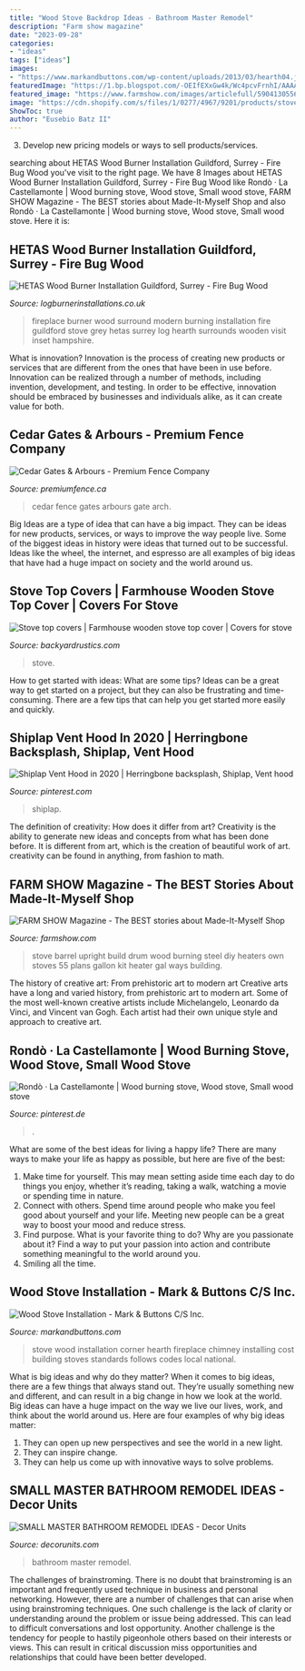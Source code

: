 ```yaml
---
title: "Wood Stove Backdrop Ideas - Bathroom Master Remodel"
description: "Farm show magazine"
date: "2023-09-28"
categories:
- "ideas"
tags: ["ideas"]
images:
- "https://www.markandbuttons.com/wp-content/uploads/2013/03/hearth04.jpg"
featuredImage: "https://1.bp.blogspot.com/-OEIfEXxGw4k/Wc4pcvFrnhI/AAAAAAAAiRQ/uxZxMpwcx2cu2FXCW7vqi2diBmNktXH5QCLcBGAs/s1600/42-3.jpg"
featured_image: "https://www.farmshow.com/images/articlefull/59041305567824.jpg"
image: "https://cdn.shopify.com/s/files/1/0277/4967/9201/products/stove_top_cover_4e00eae7-8d4e-4b0c-88fa-97e4bf285470_2400x.jpg?v=1581965748"
ShowToc: true
author: "Eusebio Batz II"
---
```



3. Develop new pricing models or ways to sell products/services.

	

		
searching about HETAS Wood Burner Installation Guildford, Surrey - Fire Bug Wood you've visit to the right page. We have 8 Images about HETAS Wood Burner Installation Guildford, Surrey - Fire Bug Wood like Rondò · La Castellamonte | Wood burning stove, Wood stove, Small wood stove, FARM SHOW Magazine - The BEST stories about Made-It-Myself Shop and also Rondò · La Castellamonte | Wood burning stove, Wood stove, Small wood stove. Here it is:
		
    
## HETAS Wood Burner Installation Guildford, Surrey - Fire Bug Wood

<img loading=lazy src="http://logburnerinstallations.co.uk/wp-content/uploads/2018/04/modern-fireplace-surround-0107.jpg" onerror="this.onerror=null;this.src='https://tse3.mm.bing.net/th?id=OIP.oY_5-jGh7rvfdZ3lyNW-3gHaJ4&amp;pid=15.1';" alt="HETAS Wood Burner Installation Guildford, Surrey - Fire Bug Wood">

_Source: logburnerinstallations.co.uk_

>fireplace burner wood surround modern burning installation fire guildford stove grey hetas surrey log hearth surrounds wooden visit inset hampshire. 

	

What is innovation?
Innovation is the process of creating new products or services that are different from the ones that have been in use before. Innovation can be realized through a number of methods, including invention, development, and testing. In order to be effective, innovation should be embraced by businesses and individuals alike, as it can create value for both.

    
## Cedar Gates &amp; Arbours - Premium Fence Company

<img loading=lazy src="https://premiumfence.ca/wp-content/uploads/2020/02/501-cedar-custom-arch-top-gate-with-arbour-773x1030.jpg" onerror="this.onerror=null;this.src='https://tse2.mm.bing.net/th?id=OIP.Ei50E-bEJdK96iKBVz1xuAHaJ3&amp;pid=15.1';" alt="Cedar Gates &amp; Arbours - Premium Fence Company">

_Source: premiumfence.ca_

>cedar fence gates arbours gate arch. 

	

Big Ideas are a type of idea that can have a big impact. They can be ideas for new products, services, or ways to improve the way people live. Some of the biggest ideas in history were ideas that turned out to be successful. Ideas like the wheel, the internet, and espresso are all examples of big ideas that have had a huge impact on society and the world around us.

    
## Stove Top Covers | Farmhouse Wooden Stove Top Cover | Covers For Stove

<img loading=lazy src="https://cdn.shopify.com/s/files/1/0277/4967/9201/products/stove_top_cover_4e00eae7-8d4e-4b0c-88fa-97e4bf285470_2400x.jpg?v=1581965748" onerror="this.onerror=null;this.src='https://tse3.mm.bing.net/th?id=OIP.nGw5Mj_XRrolN6484NoVggHaKY&amp;pid=15.1';" alt="Stove top covers | Farmhouse wooden stove top cover | Covers for stove">

_Source: backyardrustics.com_

>stove. 

	

How to get started with ideas: What are some tips?
Ideas can be a great way to get started on a project, but they can also be frustrating and time-consuming. There are a few tips that can help you get started more easily and quickly.

    
## Shiplap Vent Hood In 2020 | Herringbone Backsplash, Shiplap, Vent Hood

<img loading=lazy src="https://i.pinimg.com/736x/4e/2c/61/4e2c618bee1dec5db92cdd64241cb3d0.jpg" onerror="this.onerror=null;this.src='https://tse3.mm.bing.net/th?id=OIP.qpcSDDIJzXa3ANGOnjaK1gHaKO&amp;pid=15.1';" alt="Shiplap Vent Hood in 2020 | Herringbone backsplash, Shiplap, Vent hood">

_Source: pinterest.com_

>shiplap. 

	

The definition of creativity: How does it differ from art?
Creativity is the ability to generate new ideas and concepts from what has been done before. It is different from art, which is the creation of beautiful work of art. creativity can be found in anything, from fashion to math.

    
## FARM SHOW Magazine - The BEST Stories About Made-It-Myself Shop

<img loading=lazy src="https://www.farmshow.com/images/articlefull/59041305567824.jpg" onerror="this.onerror=null;this.src='https://tse1.mm.bing.net/th?id=OIP.EWTBDcIWFtKCdgv4GAPiCwAAAA&amp;pid=15.1';" alt="FARM SHOW Magazine - The BEST stories about Made-It-Myself Shop">

_Source: farmshow.com_

>stove barrel upright build drum wood burning steel diy heaters own stoves 55 plans gallon kit heater gal ways building. 

	

The history of creative art: From prehistoric art to modern art
Creative arts have a long and varied history, from prehistoric art to modern art. Some of the most well-known creative artists include Michelangelo, Leonardo da Vinci, and Vincent van Gogh. Each artist had their own unique style and approach to creative art.

    
## Rondò · La Castellamonte | Wood Burning Stove, Wood Stove, Small Wood Stove

<img loading=lazy src="https://i.pinimg.com/736x/34/78/df/3478df81ed0fcd33e0c6bdd9fdc13c0c.jpg" onerror="this.onerror=null;this.src='https://tse4.mm.bing.net/th?id=OIP.ulKurIAlrMP0GTuHU0t8wQHaKd&amp;pid=15.1';" alt="Rondò · La Castellamonte | Wood burning stove, Wood stove, Small wood stove">

_Source: pinterest.de_

>. 

	

What are some of the best ideas for living a happy life?
There are many ways to make your life as happy as possible, but here are five of the best: 
1. Make time for yourself. This may mean setting aside time each day to do things you enjoy, whether it’s reading, taking a walk, watching a movie or spending time in nature. 
2. Connect with others. Spend time around people who make you feel good about yourself and your life. Meeting new people can be a great way to boost your mood and reduce stress. 
3. Find purpose. What is your favorite thing to do? Why are you passionate about it? Find a way to put your passion into action and contribute something meaningful to the world around you. 
4. Smiling all the time.

    
## Wood Stove Installation - Mark &amp; Buttons C/S Inc.

<img loading=lazy src="https://www.markandbuttons.com/wp-content/uploads/2013/03/hearth04.jpg" onerror="this.onerror=null;this.src='https://tse4.mm.bing.net/th?id=OIP.Aeh7LafYAl6y8WT-zQuEDgHaIL&amp;pid=15.1';" alt="Wood Stove Installation - Mark &amp; Buttons C/S Inc.">

_Source: markandbuttons.com_

>stove wood installation corner hearth fireplace chimney installing cost building stoves standards follows codes local national. 

	

What is big ideas and why do they matter?
When it comes to big ideas, there are a few things that always stand out. They’re usually something new and different, and can result in a big change in how we look at the world. Big ideas can have a huge impact on the way we live our lives, work, and think about the world around us. Here are four examples of why big ideas matter: 
1. They can open up new perspectives and see the world in a new light.
2. They can inspire change.
3. They can help us come up with innovative ways to solve problems.

    
## SMALL MASTER BATHROOM REMODEL IDEAS - Decor Units

<img loading=lazy src="https://1.bp.blogspot.com/-OEIfEXxGw4k/Wc4pcvFrnhI/AAAAAAAAiRQ/uxZxMpwcx2cu2FXCW7vqi2diBmNktXH5QCLcBGAs/s1600/42-3.jpg" onerror="this.onerror=null;this.src='https://tse4.mm.bing.net/th?id=OIP.PsbgzyN3bv_Y1BVV_qkx4QHaLG&amp;pid=15.1';" alt="SMALL MASTER BATHROOM REMODEL IDEAS - Decor Units">

_Source: decorunits.com_

>bathroom master remodel. 

	

The challenges of brainstroming.
There is no doubt that brainstroming is an important and frequently used technique in business and personal networking. However, there are a number of challenges that can arise when using brainstroming techniques. One such challenge is the lack of clarity or understanding around the problem or issue being addressed. This can lead to difficult conversations and lost opportunity. Another challenge is the tendency for people to hastily pigeonhole others based on their interests or views. This can result in critical discussion miss opportunities and relationships that could have been better developed.

